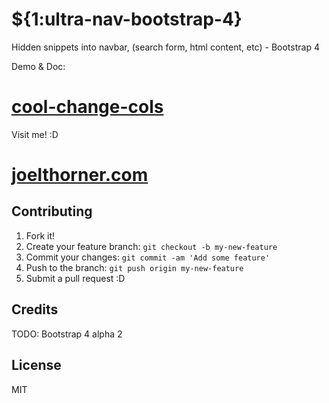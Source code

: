 # ${1:ultra-nav-bootstrap-4}

Hidden snippets into navbar, (search form, html content, etc) - Bootstrap 4

Demo & Doc:
# [cool-change-cols](http://joelthorner.com/snippets/ultra-nav-bootstrap-4)

Visit me! :D
# [joelthorner.com](http://joelthorner.com/)

## Contributing

1. Fork it!
2. Create your feature branch: `git checkout -b my-new-feature`
3. Commit your changes: `git commit -am 'Add some feature'`
4. Push to the branch: `git push origin my-new-feature`
5. Submit a pull request :D

## Credits

TODO: Bootstrap 4 alpha 2

## License

MIT
